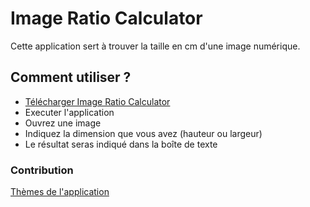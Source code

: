 # Image Ratio Calculator
 
Cette application sert à trouver la taille en cm d'une image numérique.

## Comment utiliser ?

- [Télécharger Image Ratio Calculator](https://github.com/Romathom/Image-Ratio-Calculator/blob/main/dist/ImageRatioCalculator.exe)
- Executer l'application
- Ouvrez une image
- Indiquez la dimension que vous avez (hauteur ou largeur)
- Le résultat seras indiqué dans la boîte de texte

### Contribution

[Thèmes de l'application](https://github.com/rdbende/Sun-Valley-ttk-theme)
